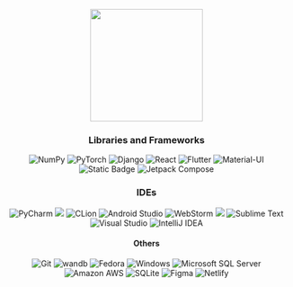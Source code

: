 
<p align="center">
<img height=200 src="https://github-readme-stats.vercel.app/api/top-langs/?username=soniamatei&hide_progress=true&theme=radical&langs_count=10&&size_weight=0.5&count_weight=0.5"/>
</p>


<h3 align="center">Libraries and Frameworks</h3>
  <div>
  <p align="center">
    <img src="https://img.shields.io/badge/numpy-blue?style=for-the-badge&logo=numpy" alt="NumPy">
    <img src="https://img.shields.io/badge/pytorch-723327?style=for-the-badge&logo=pytorch" alt="PyTorch">
    <img src="https://img.shields.io/badge/Django-092E20?style=for-the-badge&logo=django&logoColor=white" alt="Django">
    <img src="https://img.shields.io/badge/React-20232A?style=for-the-badge&logo=react&logoColor=61DAFB" alt="React">
    <img src="https://img.shields.io/badge/Flutter-02569B?style=for-the-badge&logo=flutter&logoColor=white" alt="Flutter">
    <img src="https://img.shields.io/badge/Material--UI-0081CB?style=for-the-badge&logo=material-ui&logoColor=white" alt="Material-UI">
    <img alt="Static Badge" src="https://img.shields.io/badge/MPI_C%2B%2B-b?style=for-the-badge&logo=cplusplus&color=%23bb1a13">
    <img src="https://img.shields.io/badge/jetpack_compose-1E3E71?style=for-the-badge&logo=jetpackcompose" alt="Jetpack Compose">
  </p>
</div>

<h3 align="center">IDEs</h3>
<div>
  <p align="center">
    <img src="https://img.shields.io/badge/PyCharm-FFD500.svg?&style=for-the-badge&logo=PyCharm&logoColor=black" alt="PyCharm">
    <img src="https://img.shields.io/badge/dataspell-FF00BB?style=for-the-badge&logo=jetbrains">
    <img src="https://img.shields.io/badge/CLion-FF0A0A?style=for-the-badge&logo=clion&logoColor=white" alt="CLion">
    <img src="https://img.shields.io/badge/Android_Studio-21D43E?style=for-the-badge&logo=android-studio&logoColor=white" alt="Android Studio">
    <img src="https://img.shields.io/badge/WebStorm-000000?style=for-the-badge&logo=WebStorm&logoColor=white" alt="WebStorm">
    <img src="https://img.shields.io/badge/Visual_Studio_Code-blue?style=for-the-badge&logo=visual%20studio%20code&color=%230066b8">
    <img src="https://img.shields.io/badge/sublime_text-%23575757.svg?&style=for-the-badge&logo=sublime-text&logoColor=important" alt="Sublime Text">
    <img src="https://img.shields.io/badge/Visual_Studio-5C2D91?style=for-the-badge&logo=visual%20studio&logoColor=white" alt="Visual Studio">
    <img src="https://img.shields.io/badge/IntelliJ_IDEA-000000.svg?style=for-the-badge&logo=intellij-idea&logoColor=white" alt="IntelliJ IDEA">
  </p>
</div>

<h4 align="center">Others</h4>
<div>
  <p align="center">
    <img src="https://img.shields.io/badge/GIT-E44C30?style=for-the-badge&logo=git&logoColor=white" alt="Git">
    <img src="https://img.shields.io/badge/Weights_and_Biases-b?style=for-the-badge&logo=weightsandbiases&color=%23c99d18" alt="wandb">
    <img src="https://img.shields.io/badge/Fedora-294172?style=for-the-badge&logo=fedora&logoColor=white" alt="Fedora">
    <img src="https://img.shields.io/badge/Windows-0078D6?style=for-the-badge&logo=windows&logoColor=white" alt="Windows">
    <img src="https://img.shields.io/badge/microsoft_sql_server-761615?style=for-the-badge&logo=microsoftsqlserver" alt="Microsoft SQL Server">
    <img src="https://img.shields.io/badge/Amazon_AWS-232F3E?style=for-the-badge&logo=amazon-aws&logoColor=white" alt="Amazon AWS">
    <img src="https://img.shields.io/badge/SQLite-07405E?style=for-the-badge&logo=sqlite&logoColor=white" alt="SQLite">
    <img src="https://img.shields.io/badge/Figma-F24E1E?style=for-the-badge&logo=figma&logoColor=white" alt="Figma">
    <img src="https://img.shields.io/badge/Netlify-00C7B7?style=for-the-badge&logo=netlify&logoColor=white" alt="Netlify">
  </p>
</div>


<!--
**soniamatei/soniamatei** is a ✨ _special_ ✨ repository because its `README.md` (this file) appears on your GitHub profile.

Here are some ideas to get you started:

- 🔭 I’m currently working on ...
- 🌱 I’m currently learning ...
- 👯 I’m looking to collaborate on ...
- 🤔 I’m looking for help with ...
- 💬 Ask me about ...
- 📫 How to reach me: ...
- 😄 Pronouns: ...
- ⚡ Fun fact: ...
-->
